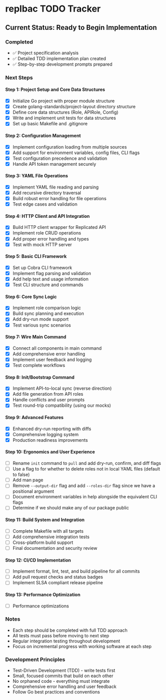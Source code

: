 # replbac TODO Tracker

## Current Status: Ready to Begin Implementation

### Completed
- ✅ Project specification analysis
- ✅ Detailed TDD implementation plan created
- ✅ Step-by-step development prompts prepared

### Next Steps

#### Step 1: Project Setup and Core Data Structures
- [x] Initialize Go project with proper module structure
- [x] Create golang-standards/project-layout directory structure
- [x] Define core data structures (Role, APIRole, Config)
- [x] Write and implement unit tests for data structures
- [x] Set up basic Makefile and .gitignore

#### Step 2: Configuration Management
- [x] Implement configuration loading from multiple sources
- [x] Add support for environment variables, config files, CLI flags
- [x] Test configuration precedence and validation
- [x] Handle API token management securely

#### Step 3: YAML File Operations
- [x] Implement YAML file reading and parsing
- [x] Add recursive directory traversal
- [x] Build robust error handling for file operations
- [x] Test edge cases and validation

#### Step 4: HTTP Client and API Integration
- [x] Build HTTP client wrapper for Replicated API
- [x] Implement role CRUD operations
- [x] Add proper error handling and types
- [x] Test with mock HTTP server

#### Step 5: Basic CLI Framework
- [x] Set up Cobra CLI framework
- [x] Implement flag parsing and validation
- [x] Add help text and usage information
- [x] Test CLI structure and commands

#### Step 6: Core Sync Logic
- [x] Implement role comparison logic
- [x] Build sync planning and execution
- [x] Add dry-run mode support
- [x] Test various sync scenarios

#### Step 7: Wire Main Command
- [x] Connect all components in main command
- [x] Add comprehensive error handling
- [x] Implement user feedback and logging
- [x] Test complete workflows

#### Step 8: Init/Bootstrap Command
- [x] Implement API-to-local sync (reverse direction)
- [x] Add file generation from API roles
- [x] Handle conflicts and user prompts
- [x] Test round-trip compatibility (using our mocks)

#### Step 9: Advanced Features
- [x] Enhanced dry-run reporting with diffs
- [x] Comprehensive logging system
- [x] Production readiness improvements

#### Step 10: Ergonomics and User Experience
- [ ] Rename `init` command to `pull` and add dry-run, confirm, and diff flags
- [ ] Use a flag to for whether to delete roles not in local YAML files (default to false)
- [ ] Add man page
- [ ] Remove `--output-dir` flag and add `--roles-dir` flag since we have a positional argument
- [ ] Document environment variables in help alongside the equivalent CLI flags
- [ ] Determine if we should make any of our package public

#### Step 11: Build System and Integration
- [ ] Complete Makefile with all targets
- [ ] Add comprehensive integration tests
- [ ] Cross-platform build support
- [ ] Final documentation and security review

#### Step 12: CI/CD Implementation
- [ ] Implement format, lint, test, and build pipeline for all commits
- [ ] Add pull request checks and status badges
- [ ] Implement SLSA compliant release pipeline

#### Step 13: Performance Optimization
- [ ] Performance optimizations

### Notes
- Each step should be completed with full TDD approach
- All tests must pass before moving to next step
- Regular integration testing throughout development
- Focus on incremental progress with working software at each step

### Development Principles
- Test-Driven Development (TDD) - write tests first
- Small, focused commits that build on each other
- No orphaned code - everything must integrate
- Comprehensive error handling and user feedback
- Follow Go best practices and conventions
